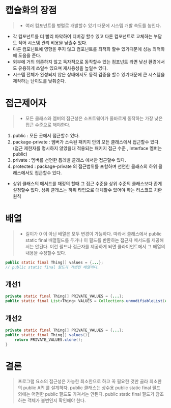 # 캡슐화의 장점
>- 여러 컴포넌트를 병렬로 개발할수 있기 때문에 시스템 개발 속도를 높인다.
- 각 컴포넌트를 더 빨리 파악하여 디버깅 할수 있고 다른 컴포넌트로 교체하는 부담도 적어 시스템 관리 비용을 낮출수 있다.
- 다른 컴포넌트에 영향을 주지 않고 컴포넌트를 최적화 할수 있기때문에 성능 최적화에 도움을 준다.
- 외부에 거의 의존하지 않고 독자적으로 동작할수 있는 컴포넌트 라면 낯선 환경에서도 유용하게 쓰일수 있으며 재사용성을 높일수 있다.
- 시스템 전체가 완성되지 않은 상태에서도 동적 검증을 할수 있기때문에 큰 시스템을 제작하는 난이도를 낮춰준다.


# 접근제어자
>- 모든 클래스와 멤버의 접근성은 소프트웨어가 올바르게 동작하는 가장 낮은 접근 수준으로 해야한다.
1. public : 모든 곳에서 접근할수 있다.
2. package-private : 멤버가 소속된 패키지 안의 모든 클래스에서 접근할수 있다. (접근 제한자를 명시하지 않았을대 적용되는 패키지 접근 수준 , Interface 멤버는 public)
3. private : 멤버를 선언한 톱레벨 클래스 에서만 접근할수 있다.
4. protected : package-private 의 접근범위를 포함하며 선언한 클래스의 하위 클래스에서도 접근할수 있다.
- 상위 클래스의 메서드를 재정의 할때 그 접근 수준을 상위 수준의 클래스보다 좁게 설정할수 없다.
  상위 클래스는 하위 타입으로 대체할수 있어야 하는 리스코프 치환 원칙


# 배열
>- 길이가 0 이 아닌 배열은 모두 변경이 가능하다.
   따라서 클래스에서 public static final 배열필드를 두거나 이 필드를 반환하는 접근자 메서드를 제공해서는 안된다.
   이런 필드나 접근자를 제공하게 되면 클라이언트에서 그 배열의 내용을 수정할수 있다.

~~~java
public static final Thing[] values = {...};
// public static final 필드가 가변인 배열이다.
~~~

## 개선1
~~~java
private static final Thing[] PRIVATE_VALUES = {...};
public static final List<Thing> VALUES = Collections.unmodifiableList(Arrays.asList(PRIVATE_VALUES));
~~~

## 개선2
~~~java
private static final Thing[] PRIVATE_VALUES = {...};
public static final Thing[] values(){
	return PRIVATE_VALUES.clone();
}
~~~


# 결론
> 프로그램 요소의 접근성은 가능한 최소한으로 하고 꼭 필요한 것만 골라 최소한의 public API 를 설계하자.
public 클래스는 상수용 public static final 필드 외에는 어떤한 public 필드도 가져서는 안된다.
public static final 필드가 참조하는 객체가 불변인지 확인해야 한다.

